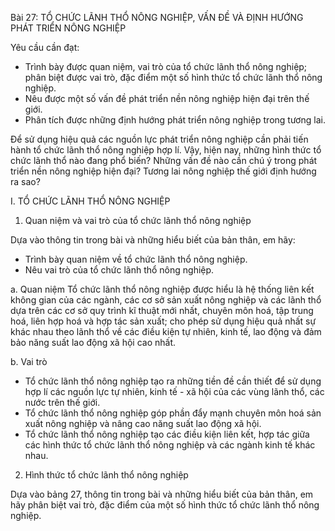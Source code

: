 Bài 27: TỔ CHỨC LÃNH THỔ NÔNG NGHIỆP, VẤN ĐỀ VÀ ĐỊNH HƯỚNG PHÁT TRIỂN NÔNG NGHIỆP

Yêu cầu cần đạt:
- Trình bày được quan niệm, vai trò của tổ chức lãnh thổ nông nghiệp; phân biệt được vai trò, đặc điểm một số hình thức tổ chức lãnh thổ nông nghiệp.
- Nêu được một số vấn đề phát triển nền nông nghiệp hiện đại trên thế giới.
- Phân tích được những định hướng phát triển nông nghiệp trong tương lai.

Để sử dụng hiệu quả các nguồn lực phát triển nông nghiệp cần phải tiến hành tổ chức lãnh thổ nông nghiệp hợp lí. Vậy, hiện nay, những hình thức tổ chức lãnh thổ nào đang phổ biến? Những vấn đề nào cần chú ý trong phát triển nền nông nghiệp hiện đại? Tương lai nông nghiệp thế giới định hướng ra sao?

I. TỔ CHỨC LÃNH THỔ NÔNG NGHIỆP
1. Quan niệm và vai trò của tổ chức lãnh thổ nông nghiệp

Dựa vào thông tin trong bài và những hiểu biết của bản thân, em hãy:
- Trình bày quan niệm về tổ chức lãnh thổ nông nghiệp.
- Nêu vai trò của tổ chức lãnh thổ nông nghiệp.

a. Quan niệm
Tổ chức lãnh thổ nông nghiệp được hiểu là hệ thống liên kết không gian của các ngành, các cơ sở sản xuất nông nghiệp và các lãnh thổ dựa trên các cơ sở quy trình kĩ thuật mới nhất, chuyên môn hoá, tập trung hoá, liên hợp hoá và hợp tác sản xuất; cho phép sử dụng hiệu quả nhất sự khác nhau theo lãnh thổ về các điều kiện tự nhiên, kinh tế, lao động và đảm bảo năng suất lao động xã hội cao nhất.

b. Vai trò
- Tổ chức lãnh thổ nông nghiệp tạo ra những tiền đề cần thiết để sử dụng hợp lí các nguồn lực tự nhiên, kinh tế - xã hội của các vùng lãnh thổ, các nước trên thế giới.
- Tổ chức lãnh thổ nông nghiệp góp phần đẩy mạnh chuyên môn hoá sản xuất nông nghiệp và nâng cao năng suất lao động xã hội.
- Tổ chức lãnh thổ nông nghiệp tạo các điều kiện liên kết, hợp tác giữa các hình thức tổ chức lãnh thổ nông nghiệp và các ngành kinh tế khác nhau.

2. Hình thức tổ chức lãnh thổ nông nghiệp

Dựa vào bảng 27, thông tin trong bài và những hiểu biết của bản thân, em hãy phân biệt vai trò, đặc điểm của một số hình thức tổ chức lãnh thổ nông nghiệp.